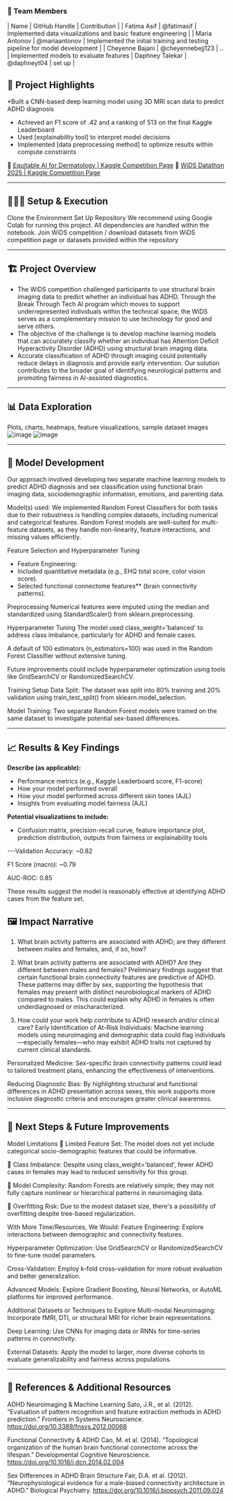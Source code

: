 ### **👥 Team Members**

| Name | GitHub Handle | Contribution |
| Fatima Asif | @fatimasif | Implemented data visualizations and basic feature engineering |
| Maria Antonov | @mariaantonov | Implemented the initial training and testing pipeline for model development |
| Cheyenne Bajani | @cheyennebejj123 | .. | Implemented models to evaluate features 
| Daphney Talekar | @daphneyt04 | set up  |

## **🎯 Project Highlights**

*Built a CNN-based deep learning model using 3D MRI scan data to predict ADHD diagnosis
* Achieved an F1 score of .42 and a ranking of 513 on the final Kaggle Leaderboard
* Used \[explainability tool\] to interpret model decisions
* Implemented \[data preprocessing method\] to optimize results within compute constraints

🔗 [Equitable AI for Dermatology | Kaggle Competition Page](https://www.kaggle.com/competitions/bttai-ajl-2025/overview)
🔗 [WiDS Datathon 2025 | Kaggle Competition Page](https://www.kaggle.com/competitions/widsdatathon2025/overview)

---

## **👩🏽‍💻 Setup & Execution**


Clone the Environment
Set Up Repository
We recommend using Google Colab for running this project. All dependencies are handled within the notebook.
Join WiDS competition / download datasets from WiDS competition page or datasets provided within the repository

---

## **🏗️ Project Overview**

* The WiDS competition challenged participants to use structural brain imaging data to predict whether an individual has ADHD. Through the Break Through Tech AI program which moves to support underrepresented individuals within the technical space, the WiDS serves as a complementary mission to use technology for good and serve others.
* The objective of the challenge is to develop machine learning models that can accurately classify whether an individual has Attention Deficit Hyperactivity Disorder (ADHD) using structural brain imaging data.
* Accurate classification of ADHD through imaging could potentially reduce delays in diagnosis and provide early intervention. Our solution contributes to the broader goal of identifying neurological patterns and promoting fairness in AI-assisted diagnostics.

---

## **📊 Data Exploration**

Plots, charts, heatmaps, feature visualizations, sample dataset images
![image](https://github.com/user-attachments/assets/6343eea1-d83c-4cdc-8194-1ddd492e6fbf)
![image](https://github.com/user-attachments/assets/4b7971ed-846e-4c14-8142-7c95ac73184a)

---

## **🧠 Model Development**
Our approach involved developing two separate machine learning models to predict ADHD diagnosis and sex classification using functional brain imaging data, sociodemographic information, emotions, and parenting data. 

 Model(s) used:
We implemented Random Forest Classifiers for both tasks due to their robustness is handling complex datasets, including numerical and categorical features. Random Forest models are well-suited for multi-feature datasets, as they handle non-linearity, feature interactions, and missing values efficiently.

 Feature Selection and Hyperparameter Tuning
- Feature Engineering:
- Included quantitative metadata (e.g., EHQ total score, color vision score).
- Selected functional connectome features** (brain connectivity patterns).

Preprocessing
Numerical features were imputed using the median and standardized using StandardScaler() from sklearn.preprocessing.

Hyperparameter Tuning
The model used class_weight='balanced' to address class imbalance, particularly for ADHD and female cases.

A default of 100 estimators (n_estimators=100) was used in the Random Forest Classifier without extensive tuning.

Future improvements could include hyperparameter optimization using tools like GridSearchCV or RandomizedSearchCV.

Training Setup
Data Split: The dataset was split into 80% training and 20% validation using train_test_split() from sklearn.model_selection.

Model Training: Two separate Random Forest models were trained on the same dataset to investigate potential sex-based differences.

---

## **📈 Results & Key Findings**

**Describe (as applicable):**

* Performance metrics (e.g., Kaggle Leaderboard score, F1-score)
* How your model performed overall
* How your model performed across different skin tones (AJL)
* Insights from evaluating model fairness (AJL)

**Potential visualizations to include:**

* Confusion matrix, precision-recall curve, feature importance plot, prediction distribution, outputs from fairness or explainability tools

---Validation Accuracy: ~0.82

F1 Score (macro): ~0.79

AUC-ROC: 0.85

These results suggest the model is reasonably effective at identifying ADHD cases from the feature set.



## **🖼️ Impact Narrative**

1. What brain activity patterns are associated with ADHD; are they different between males and females, and, if so, how?

1. What brain activity patterns are associated with ADHD? Are they different between males and females?
Preliminary findings suggest that certain functional brain connectivity features are predictive of ADHD. These patterns may differ by sex, supporting the hypothesis that females may present with distinct neurobiological markers of ADHD compared to males. This could explain why ADHD in females is often underdiagnosed or mischaracterized.

2. How could your work help contribute to ADHD research and/or clinical care?
Early Identification of At-Risk Individuals: Machine learning models using neuroimaging and demographic data could flag individuals—especially females—who may exhibit ADHD traits not captured by current clinical standards.

Personalized Medicine: Sex-specific brain connectivity patterns could lead to tailored treatment plans, enhancing the effectiveness of interventions.

Reducing Diagnostic Bias: By highlighting structural and functional differences in ADHD presentation across sexes, this work supports more inclusive diagnostic criteria and encourages greater clinical awareness.

---

## **🚀 Next Steps & Future Improvements**

Model Limitations
🔹 Limited Feature Set: The model does not yet include categorical socio-demographic features that could be informative.

🔹 Class Imbalance: Despite using class_weight='balanced', fewer ADHD cases in females may lead to reduced sensitivity for this group.

🔹 Model Complexity: Random Forests are relatively simple; they may not fully capture nonlinear or hierarchical patterns in neuroimaging data.

🔹 Overfitting Risk: Due to the modest dataset size, there's a possibility of overfitting despite tree-based regularization.

With More Time/Resources, We Would:
 Feature Engineering: Explore interactions between demographic and connectivity features.

Hyperparameter Optimization: Use GridSearchCV or RandomizedSearchCV to fine-tune model parameters.

Cross-Validation: Employ k-fold cross-validation for more robust evaluation and better generalization.

 Advanced Models: Explore Gradient Boosting, Neural Networks, or AutoML platforms for improved performance.

Additional Datasets or Techniques to Explore
 Multi-modal Neuroimaging: Incorporate fMRI, DTI, or structural MRI for richer brain representations.

Deep Learning: Use CNNs for imaging data or RNNs for time-series patterns in connectivity.

 External Datasets: Apply the model to larger, more diverse cohorts to evaluate generalizability and fairness across populations.

---

## **📄 References & Additional Resources**

ADHD Neuroimaging & Machine Learning
Sato, J.R., et al. (2012). “Evaluation of pattern recognition and feature extraction methods in ADHD prediction.” Frontiers in Systems Neuroscience.
https://doi.org/10.3389/fnsys.2012.00068

Functional Connectivity & ADHD
Cao, M. et al. (2014). “Topological organization of the human brain functional connectome across the lifespan.” Developmental Cognitive Neuroscience.
https://doi.org/10.1016/j.dcn.2014.02.004

Sex Differences in ADHD Brain Structure
Fair, D.A. et al. (2012). “Neurophysiological evidence for a male-biased connectivity architecture in ADHD.” Biological Psychiatry.
https://doi.org/10.1016/j.biopsych.2011.09.024
